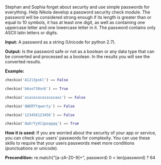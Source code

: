 Stephan and Sophia forget about security and use simple passwords for everything. Help Nikola develop a password security check module. The password will be considered strong enough if its length is greater than or equal to 10 symbols, it has at least one digit, as well as containing one uppercase letter and one lowercase letter in it. The password contains only ASCII latin letters or digits.

**Input:** A password as a string (Unicode for python 2.7).

**Output:** Is the password safe or not as a boolean or any data type that can be converted and processed as a boolean. In the results you will see the converted results.

**Example:**
```python
checkio('A1213pokl') == False

checkio('bAse730onE') == True

checkio('asasasasasasasaas') == False

checkio('QWERTYqwerty') == False

checkio('123456123456') == False

checkio('QwErTy911poqqqq') == True
```

**How it is used:** If you are worried about the security of your app or service, you can check your users' passwords for complexity. You can use these skills to require that your users passwords meet more conditions (punctuations or unicode).

**Precondition:**
re.match("[a-zA-Z0-9]+", password)
0 < len(password) ? 64